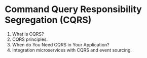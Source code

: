 # Command Query Responsibility Segregation (CQRS)
1. What is CQRS?
2. CQRS principles.
3. When do You Need CQRS in Your Application?
4. Integration microservices with CQRS and event sourcing.